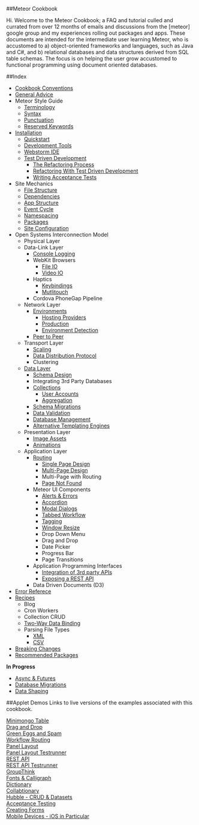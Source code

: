 ##Meteor Cookbook  

Hi.  Welcome to the Meteor Cookbook; a FAQ and tutorial culled and currated from over 12 months of emails and discussions from the [meteor] google group and my experiences rolling out packages and apps.  These documents are intended for the intermediate user learning Meteor, who is accustomed to a) object-oriented frameworks and languages, such as Java and C#, and b) relational databases and data structures derived from SQL table schemas.  The focus is on helping the user grow accustomed to functional programming using document oriented databases.


##Index  

- [Cookbook Conventions](https://github.com/awatson1978/meteor-cookbook/blob/master/cookbook-conventions.md)  
- [General Advice](https://github.com/awatson1978/meteor-cookbook/blob/master/cookbook/general-advice.md)  
- Meteor Style Guide
  - [Terminology](https://github.com/awatson1978/meteor-cookbook/blob/master/cookbook/terminology.md)  
  - [Syntax](https://github.com/awatson1978/meteor-cookbook/blob/master/cookbook/syntax.md)  
  - [Punctuation](https://github.com/awatson1978/meteor-cookbook/blob/master/cookbook/punctuation.md)  
  - [Reserved Keywords](https://github.com/awatson1978/meteor-cookbook/blob/master/cookbook/reserved.keywords.md)  
- [Installation](https://github.com/awatson1978/meteor-cookbook/blob/master/cookbook/installation.md)  
  - [Quickstart](https://github.com/awatson1978/meteor-cookbook/blob/master/cookbook/quickstart.md)  
  - [Development Tools](https://github.com/awatson1978/meteor-cookbook/blob/master/cookbook/development-tools.md)    
  - [Webstorm IDE](https://github.com/awatson1978/meteor-cookbook/blob/master/cookbook/webstorm.md)
  - [Test Driven Development](https://github.com/awatson1978/meteor-cookbook/blob/master/cookbook/test-driven-development.md)  
    - [The Refactoring Process](https://github.com/awatson1978/meteor-cookbook/blob/master/cookbook/refactoring.process.md)   
    - [Refactoring With Test Driven Development](https://github.com/awatson1978/meteor-cookbook/blob/master/cookbook/refactoring.process.tdd.md)   
    - [Writing Acceptance Tests](https://github.com/awatson1978/meteor-cookbook/blob/master/cookbook/writing.acceptance.test.md)  
- Site Mechanics
    - [File Structure](https://github.com/awatson1978/meteor-cookbook/blob/master/cookbook/filestructure.md)
    - [Dependencies](https://github.com/awatson1978/meteor-cookbook/blob/master/cookbook/dependencies.md)  
    - [App Structure](https://github.com/awatson1978/meteor-cookbook/blob/master/cookbook/appstructure.md) 
    - [Event Cycle](https://github.com/awatson1978/meteor-cookbook/blob/master/cookbook/event-cycle.md) 
    - [Namespacing](https://github.com/awatson1978/meteor-cookbook/blob/master/cookbook/namespacing.md) 
    - [Packages](https://github.com/awatson1978/meteor-cookbook/blob/master/cookbook/packages.md)  
    - [Site Configuration](https://github.com/awatson1978/meteor-cookbook/blob/master/cookbook/configuration.md)  
- Open Systems Interconnection Model
  - Physical Layer
  - Data-Link Layer
    - [Console Logging](https://github.com/awatson1978/meteor-cookbook/blob/master/cookbook/logging.md)  
    - WebKit Browsers
      - [File IO](https://github.com/awatson1978/meteor-cookbook/blob/master/cookbook/fileio.md)  
      - [Video IO](https://github.com/awatson1978/meteor-cookbook/blob/master/cookbook/video.md)  
    - Haptics 
      - [Keybindings](https://github.com/awatson1978/meteor-cookbook/blob/master/cookbook/keybinding.md)  
      - [Mutlitouch](https://github.com/awatson1978/meteor-cookbook/blob/master/cookbook/multitouch.md)  
    - Cordova PhoneGap Pipeline
  - Network Layer
    - [Environments](https://github.com/awatson1978/meteor-cookbook/blob/master/cookbook/environments.md)  
      - [Hosting Providers](https://github.com/awatson1978/meteor-cookbook/blob/master/cookbook/hosting-providers.md) 
      - [Production](https://github.com/awatson1978/meteor-cookbook/blob/master/cookbook/environments-production.md)  
      - [Environment Detection](https://github.com/awatson1978/meteor-cookbook/blob/master/cookbook/environment-detection.md)  
    - [Peer to Peer](https://github.com/awatson1978/meteor-cookbook/blob/master/cookbook/peer-to-peer.md)  
  - Transport Layer
    - [Scaling](https://github.com/awatson1978/meteor-cookbook/blob/master/cookbook/scaling.md)  
    - [Data Distribution Protocol](https://github.com/awatson1978/meteor-cookbook/blob/master/cookbook/ddp.md)  
    - Clustering
  - [Data Layer](https://github.com/awatson1978/meteor-cookbook/blob/master/cookbook/datalayer.md)
    - [Schema Design](https://github.com/awatson1978/meteor-cookbook/blob/master/cookbook/schema-design.md)  
    - Integrating 3rd Party Databases
    - [Collections](https://github.com/awatson1978/meteor-cookbook/blob/master/cookbook/collections.md)
      - [User Accounts](https://github.com/awatson1978/meteor-cookbook/blob/master/cookbook/accounts.md)  
      - [Aggregation](https://github.com/awatson1978/meteor-cookbook/blob/master/cookbook/aggregation.md)  
    - [Schema Migrations](https://github.com/awatson1978/meteor-cookbook/blob/master/cookbook/schema.changes.md)     
    - [Data Validation](https://github.com/awatson1978/meteor-cookbook/blob/master/cookbook/validation.md)  
    - [Database Management](https://github.com/awatson1978/meteor-cookbook/blob/master/cookbook/database-management.md)
    - [Alternative Templating Engines](https://github.com/awatson1978/meteor-cookbook/blob/master/cookbook/templates.md)  
  - Presentation Layer
    - [Image Assets](https://github.com/awatson1978/meteor-cookbook/blob/master/cookbook/image-assets.md)  
    - [Animations](https://github.com/awatson1978/meteor-cookbook/blob/master/cookbook/animations.md)  
  - Application Layer
    - [Routing](https://github.com/EventedMind/iron-router)  
      - [Single Page Design](https://github.com/awatson1978/meteor-cookbook/blob/master/cookbook/pages.single.md)
      - [Multi-Page Design](https://github.com/awatson1978/meteor-cookbook/blob/master/cookbook/pages.multi.md)  
      - Multi-Page with Routing
      - [Page Not Found](https://github.com/awatson1978/meteor-cookbook/blob/master/cookbook/routing.page-not-found.md)  
    - Meteor UI Components
      - [Alerts & Errors](https://github.com/awatson1978/meteor-cookbook/blob/master/cookbook/pages.alerts.md)  
      - [Accordion](https://github.com/awatson1978/meteor-cookbook/blob/master/cookbook/accordion.md)    
      - [Modal Dialogs](https://github.com/awatson1978/meteor-cookbook/blob/master/cookbook/pages.dialogs.md)  
      - [Tabbed Workflow](https://github.com/awatson1978/meteor-cookbook/blob/master/cookbook/workflow.md)  
      - [Tagging](https://github.com/awatson1978/meteor-cookbook/blob/master/cookbook/tagging.md)    
      - [Window Resize](https://github.com/awatson1978/meteor-cookbook/blob/master/cookbook/window.resize.md)  
      - Drop Down Menu
      - Drag and Drop
      - Date Picker
      - Progress Bar
      - Page Transitions
    - Application Programming Interfaces
      - [Integration of 3rd party APIs](https://github.com/awatson1978/meteor-cookbook/blob/master/cookbook/api-wrappers.md)  
      - [Exposing a REST API](https://github.com/awatson1978/meteor-cookbook/blob/master/cookbook/rest.md)  
    - Data Driven Documents (D3)  
- [Error Referece](https://github.com/awatson1978/meteor-cookbook/blob/master/cookbook/errors.md)  
- [Recipes](https://github.com/awatson1978/meteor-cookbook/blob/master/cookbook/recipes.md)  
  - Blog
  - Cron Workers
  - Collection CRUD
  - [Two-Way Data Binding](https://github.com/awatson1978/meteor-cookbook/blob/master/cookbook/data-binding.md)  
  - Parsing File Types
    - [XML](https://github.com/awatson1978/meteor-cookbook/blob/master/cookbook/files.xml.md)   
    - [CSV](https://github.com/awatson1978/meteor-cookbook/blob/master/cookbook/files.csv.md)  
- [Breaking Changes](https://github.com/awatson1978/meteor-cookbook/blob/master/cookbook/breaking-news.md)  
- [Recommended Packages](https://github.com/awatson1978/meteor-cookbook/blob/master/cookbook/packages-we-love.md)  

**In Progress**  
- [Async & Futures](https://gist.github.com/possibilities/3443021)  
- [Database Migrations](https://github.com/awatson1978/meteor-cookbook/blob/master/cookbook/database-migrations.md)  
- [Data Shaping](https://github.com/awatson1978/meteor-cookbook/blob/master/cookbook/data-shaping.md)




##Applet Demos
Links to live versions of the examples associated with this cookbook.  

[Minimongo Table](https://github.com/awatson1978/minimongo-table)  
[Drag and Drop](http://drag-and-drop.meteor.com/)  
[Green Eggs and Spam](https://github.com/awatson1978/green-eggs-and-spam)  
[Workflow Routing](http://workflow-routing.meteor.com/)  
[Panel Layout](http://panel-layout.meteor.com/)  
[Panel Layout Testrunner](http://panel-layout-testrunner.meteor.com/)  
[REST API](http://rest-api.meteor.com/)  
[REST API Testrunner](http://rest-api-testrunner.meteor.com/)    
[GroupThink](http://groupthink.meteor.com/)  
[Fonts & Calligraph](http://fonts.meteor.com/)    
[Dictionary](http://dictionary.meteor.com/)  
[Collabtionary](http://collabtionary.meteor.com/)  
[Hubble - CRUD & Datasets](http://hubble.meteor.com/)  
[Acceptance Testing](http://safety-harness.meteor.com/)  
[Creating Forms](http://forms-kitchen-sink.meteor.com/)  
[Mobile Devices - iOS in Particular](https://github.com/awatson1978/cordova-phonegap)  

